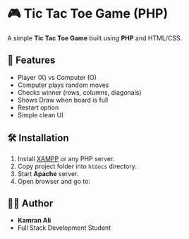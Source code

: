 # 🎮 Tic Tac Toe Game (PHP)

A simple **Tic Tac Toe Game** built using **PHP** and HTML/CSS.

## 🚀 Features
- Player (X) vs Computer (O)
- Computer plays random moves
- Checks winner (rows, columns, diagonals)
- Shows Draw when board is full
- Restart option
- Simple clean UI

## 🛠️ Installation
1. Install [XAMPP](https://www.apachefriends.org/) or any PHP server.
2. Copy project folder into `htdocs` directory.
3. Start **Apache** server.
4. Open browser and go to:

## 👨‍💻 Author
- **Kamran Ali**
- Full Stack Development Student
